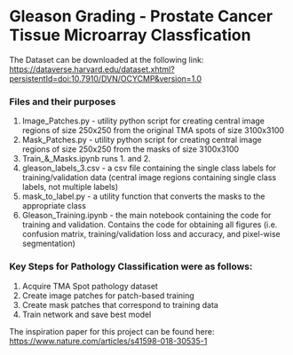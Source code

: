 # Gleason Grading - Prostate Cancer Tissue Microarray Classfication

The Dataset can be downloaded at the following link: https://dataverse.harvard.edu/dataset.xhtml?persistentId=doi:10.7910/DVN/OCYCMP&version=1.0

### Files and their purposes
1. Image_Patches.py - utility python script for creating central image regions of size 250x250 from the original TMA spots of size 3100x3100
2. Mask_Patches.py - utility python script for creating central image regions of size 250x250 from the masks of size 3100x3100
3. Train_&_Masks.ipynb runs 1. and 2.
4. gleason_labels_3.csv - a csv file containing the single class labels for training/validation data (central image regions containing single class labels, not multiple labels)
5. mask_to_label.py - a utility function that converts the masks to the appropriate class
6. Gleason_Training.ipynb - the main notebook containing the code for training and validation. Contains the code for obtaining all figures (i.e. confusion matrix, training/validation loss and accuracy, and pixel-wise segmentation)
 
### Key Steps for Pathology Classification were as follows:

1. Acquire TMA Spot pathology dataset
2. Create image patches for patch-based training
3. Create mask patches that correspond to training data
4. Train network and save best model

The inspiration paper for this project can be found here: https://www.nature.com/articles/s41598-018-30535-1






